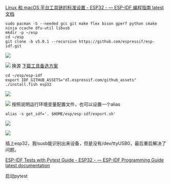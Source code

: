 [Linux 和 macOS 平台工具链的标准设置 - ESP32 - &mdash; ESP-IDF 编程指南 latest 文档](https://docs.espressif.com/projects/esp-idf/zh_CN/latest/esp32/get-started/linux-macos-setup.html)

```
sudo pacman -S --needed gcc git make flex bison gperf python cmake ninja ccache dfu-util libusb
mkdir -p ~/esp
cd ~/esp
git clone -b v5.0.1 --recursive https://github.com/espressif/esp-idf.git
```
![](/home/kaito/.config/marktext/images/2023-02-23-21-57-19-image.png)

![](/home/kaito/.config/marktext/images/2023-02-23-21-57-36-image.png)
换源  [下载工具备选方案](https://docs.espressif.com/projects/esp-idf/zh_CN/v5.0.1/esp32/get-started/linux-macos-setup.html#id7)  
```
cd ~/esp/esp-idf
export IDF_GITHUB_ASSETS="dl.espressif.com/github_assets"
./install.fish esp32
```
![](/home/kaito/.config/marktext/images/2023-02-23-22-10-26-image.png)

![](/home/kaito/.config/marktext/images/2023-02-23-22-10-43-image.png)
按照说明运行环境变量配置文件，也可以设置一个alias
```
alias -s get_idf='. $HOME/esp/esp-idf/export.sh'
```
![](/home/kaito/.config/marktext/images/2023-02-23-22-12-43-image.png)

![](/home/kaito/.config/marktext/images/2023-02-23-22-12-55-image.png)

插上esp32，我lsusb能识别出来设备，但是没有/dev/ttyUSB0，最后重启解决了问题。





[ESP-IDF Tests with Pytest Guide - ESP32 - &mdash; ESP-IDF Programming Guide latest documentation](https://docs.espressif.com/projects/esp-idf/en/latest/esp32/contribute/esp-idf-tests-with-pytest.html)

启动pytest
